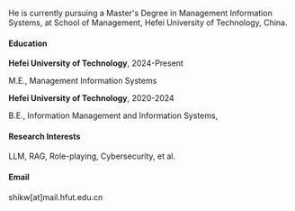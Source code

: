 He is currently pursuing a Master's Degree in Management Information Systems, at School of Management, Hefei University of Technology, China.

#### Education

**Hefei University of Technology**, 2024-Present

M.E., Management Information Systems

**Hefei University of Technology**, 2020-2024

B.E., Information Management and Information Systems, 

#### Research Interests
LLM, RAG, Role-playing, Cybersecurity, et al.

#### Email 
shikw[at]mail.hfut.edu.cn
